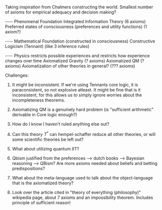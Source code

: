 Taking inspiration from Chalmers constructing the world. Smallest number of axioms for empirical adequacy and decision making?

---- Phenomenal Foundation
Integrated Information Theory (6 axioms)
Preferred states of consciousness (preferences and utility functions) (1 axiom?)

---- Mathematical Foundation (constructed in consciousness)
Constructive Logicism (Tennant) (like 3 inference rules)

---- Physics restricts possible experiences and restricts how experience changes over time
Axiomatized Gravity (? axioms)
Axiomatized QM (? axioms)
Axiomatization of other theories in general? (??? axioms)

Challenges:

1. It might be inconsistent. If we're using Tennants core logic, it is paraconsistent, so not explosive atleast. It might be fine that is it inconsistent, for this allows us to simply ignore worries about the incompleteness theorems.

2. Axiomatizing QM is a genuinely hard problem (is "sufficient arithmetic" derivable in Core logic enough?)

3. How do I know I haven't ruled anything else out?

4. Can this theory $T^*$ can hempel-schaffer reduce all other theories, or will some scientific theories be left out?

5. What about utilizing quantum IIT? 

6. Qbism justified from the preferences --> dutch books --> Bayesian reasoning --> QBism? Are more axioms needed about beliefs and betting predispositions?

7. What about the meta-language used to talk about the object-language that is the axiomatized theory?

8. Look over the article cited in "theory of everything (philosophy)" wikipedia page, about 7 axioms and an impossibility theorem. Includes principle of sufficient reason!